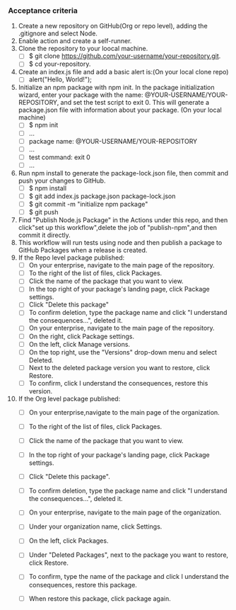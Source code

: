 
### Acceptance criteria

1. Create a new repository on GitHub(Org or repo level), adding the .gitignore and select Node.
1. Enable action and create a self-runner.
1. Clone the repository to your loocal machine.
    - [ ] $ git clone https://github.com/your-username/your-repository.git.
    - [ ] $ cd your-repository.
1. Create an index.js file and add a basic alert is:(On your local clone repo)
    - [ ]  alert("Hello, World!");
1. Initialize an npm package with npm init. In the package initialization wizard, enter your package with the name: @YOUR-USERNAME/YOUR-REPOSITORY, and set the test script to exit 0. This will generate a package.json file with information about your package. (On your local machine)
    - [ ]  $ npm init
    - [ ]  ...
    - [ ]  package name: @YOUR-USERNAME/YOUR-REPOSITORY
    - [ ]  ...
    - [ ]  test command: exit 0
    - [ ]  ... 
1. Run npm install to generate the package-lock.json file, then commit and push your changes to GitHub.
    - [ ]  $ npm install
    - [ ]  $ git add index.js package.json package-lock.json
    - [ ]  $ git commit -m "initialize npm package"
    - [ ]  $ git push
1. Find "Publish Node.js Package" in the Actions under this repo, and then click"set up this workflow",delete the job of "publish-npm",and then commit it directly.
1. This workflow will run tests using node and then publish a package to GitHub Packages when a release is created.
1. If the Repo level package published:
    - [ ] On your enterprise, navigate to the main page of the repository.
    - [ ] To the right of the list of files, click Packages.
    - [ ] Click the name of the package that you want to view.
    - [ ] In the top right of your package's landing page, click Package settings.
    - [ ] Click "Delete this package"
    - [ ] To confirm deletion, type the package name and click "I understand the consequences...", deleted it.
    - [ ] On your enterprise, navigate to the main page of the repository.
    - [ ] On the right, click Package settings.
    - [ ] On the left, click Manage versions.
    - [ ] On the top right, use the "Versions" drop-down menu and select Deleted.
    - [ ] Next to the deleted package version you want to restore, click Restore.
    - [ ] To confirm, click I understand the consequences, restore this version.
1. If the Org level package published:
    - [ ] On your enterprise,navigate to the main page of the organization.
    - [ ] To the right of the list of files, click Packages.
    - [ ] Click the name of the package that you want to view.
    - [ ] In the top right of your package's landing page, click Package settings.
    - [ ] Click "Delete this package".
    - [ ] To confirm deletion, type the package name and click "I understand the consequences...", deleted it.
    - [ ] On your enterprise, navigate to the main page of the organization.
    - [ ] Under your organization name, click Settings.
    - [ ] On the left, click Packages.
    - [ ] Under "Deleted Packages", next to the package you want to restore, click Restore.
    - [ ] To confirm, type the name of the package and click I understand the consequences, restore this package.
    - [ ] When restore this package, click package again.




 
